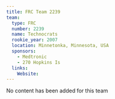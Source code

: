 ```yaml
---
title: FRC Team 2239
team:
  type: FRC
  number: 2239
  name: Technocrats
  rookie_year: 2007
  location: Minnetonka, Minnesota, USA
  sponsors:
    - Medtronic
    - 270 Hopkins Is
  links:
    Website: 
---
```

No content has been added for this team